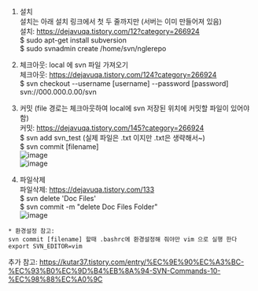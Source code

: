 1. 설치  
설치는 아래 설치 링크에서 첫 두 줄까지만 (서버는 이미 만들어져 있음)  
설치: https://dejavuqa.tistory.com/12?category=266924  
$ sudo apt-get install subversion  
$ sudo svnadmin create /home/svn/nglerepo  

2. 체크아웃: local 에 svn 파일 가져오기  
체크아웃: https://dejavuqa.tistory.com/124?category=266924  
$ svn checkout --username [username] --password [password] svn://000.000.0.00/svn  

3. 커밋 (file 경로는 체크아웃하여 local에 svn 저장된 위치에 커밋할 파일이 있어야함)  
커밋: https://dejavuqa.tistory.com/145?category=266924  
$ svn add svn_test (실제 파일은 .txt 이지만 .txt은 생략해서~)  
$ svn commit [filename]   
![image](https://user-images.githubusercontent.com/56099627/96854650-b472bb80-1496-11eb-9271-d4412e479813.png)  
![image](https://user-images.githubusercontent.com/56099627/96854364-5c3bb980-1496-11eb-84b0-2ca2b38cbb06.png)  

4. 파일삭제  
파일삭제: https://dejavuqa.tistory.com/133  
$ svn delete 'Doc Files'  
$ svn commit -m "delete Doc Files Folder"  
![image](https://user-images.githubusercontent.com/56099627/97265914-cbd0f080-186a-11eb-9533-d747eb1ce86e.png)  

```
* 환경설정 참고: 
svn commit [filename] 할때 .bashrc에 환경설정해 줘야만 vim 으로 실행 한다
export SVN_EDITOR=vim 
```
추가 참고: https://kutar37.tistory.com/entry/%EC%9E%90%EC%A3%BC-%EC%93%B0%EC%9D%B4%EB%8A%94-SVN-Commands-10-%EC%98%88%EC%A0%9C  
